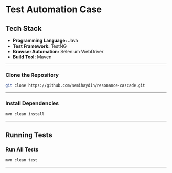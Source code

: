 #  Test Automation Case
## Tech Stack
- **Programming Language:** Java
- **Test Framework:** TestNG
- **Browser Automation:** Selenium WebDriver
- **Build Tool:** Maven
---
### **Clone the Repository**
```sh
git clone https://github.com/semihaydin/resonance-cascade.git
```
---
### **Install Dependencies**
```sh
mvn clean install
```
---
##  Running Tests

### **Run All Tests**
```sh
mvn clean test
```
---
